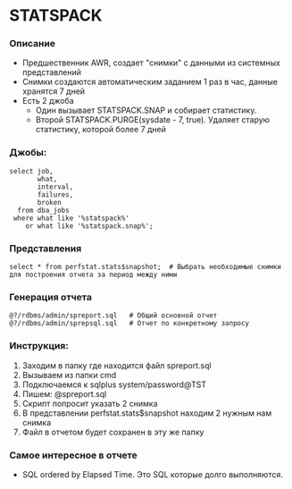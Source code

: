 # STATSPACK


### Описание
  - Предшественник AWR, создает "снимки" с данными из системных представлений
  - Снимки создаются автоматическим заданием 1 раз в час, данные хранятся 7 дней
  - Есть 2 джоба
    - Один вызывает STATSPACK.SNAP и собирает статистику.
	- Второй STATSPACK.PURGE(sysdate - 7, true). Удаляет старую статистику, которой более 7 дней


### Джобы: 
````
select job, 
       what, 
       interval, 
       failures, 
       broken
  from dba_jobs
 where what like '%statspack%' 
    or what like '%statspack.snap%';
````

### Представления 
````
select * from perfstat.stats$snapshot;  # Выбрать необходимые снимки для построения отчета за период между ними
````

### Генерация отчета
````
@?/rdbms/admin/spreport.sql   # Общий основной отчет
@?/rdbms/admin/sprepsql.sql   # Отчет по конкретному запросу
````

### Инструкция: 
  1. Заходим в папку где находится файл spreport.sql
  2. Вызываем из папки cmd 
  3. Подключаемся к sqlplus system/password@TST
  4. Пишем: @spreport.sql
  5. Скрипт попросит указать 2 снимка
  6. В представлении perfstat.stats$snapshot находим 2 нужным нам снимка
  7. Файл в отчетом будет сохранен в эту же папку



### Самое интересное в отчете
  - SQL ordered by Elapsed Time. Это SQL которые долго выполняются.


